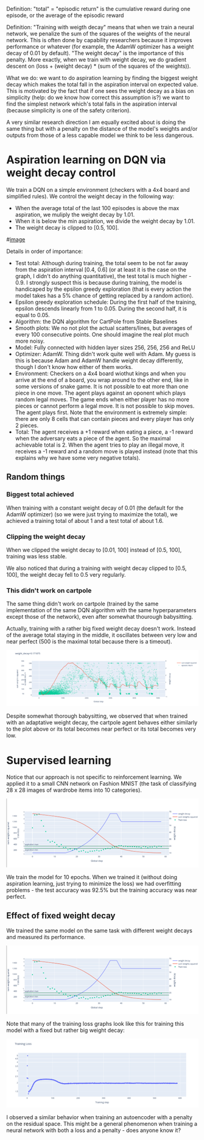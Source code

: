 Definition: "total" = "episodic return" is the cumulative reward during one episode, or the average of the episodic reward 

Definition: "Training with weigth decay" means that when we train a neural network, we penalize the sum of the squares of the weights of the neural network.
This is often done by capability researchers because it improves performance or whatever (for example, the AdamW optimizer has a weight decay of 0.01 by default).
"The weight decay" is the importance of this penalty.
More exactly, when we train with weight decay, we do gradient descent on (loss + (weight decay) * (sum of the squares of the weights)).

What we do: we want to do aspiration learning by finding the biggest weight decay which makes the total fall in the aspiration interval on expected value.
This is motivated by the fact that if one sees the weight decay as a bias on simplicity (help: do we know how correct this assumption is?) we want to find the simplest network which's total falls in the aspiration interval (because simplicity is one of the safety criterion).

A very similar research direction I am equally excited about is doing the same thing but with a penalty on the distance of the model's weights and/or outputs from those of a less capable model we think to be less dangerous.

# Aspiration learning on DQN via weight decay control

We train a DQN on a simple environment (checkers with a 4x4 board and simplified rules).
We control the weight decay in the following way:
- When the average total of the last 100 episodes is above the max aspiration, we muliply the weight decay by 1.01.
- When it is below the min aspiration, we divide the weight decay by 1.01.
- The weight decay is clipped to [0.5, 100].

#[image](images/checkers_weight_decay_scehduler.png)

Details in order of importance:
- Test total: Although during training, the total seem to be not far away from the aspiration interval [0.4, 0.6] (or at least it is the case on the graph, I didn't do anything quantitative), the test total is much higher - 0.9. I strongly suspect this is because during training, the model is handicaped by the epsilon greedy exploration (that is every action the model takes has a 5% chance of getting replaced by a random action).
- Epsilon greedy exploration schedule: During the first half of the training, epsilon descends linearly from 1 to 0.05. During the second half, it is equal to 0.05.
- Algorithm: the DQN algorithm for CartPole from Stable Baselines
- Smooth plots: We no not plot the actual scatters/lines, but averages of every 100 consecutive points. One should imagine the real plot much more noisy.
- Model: Fully connected with hidden layer sizes 256, 256, 256 and ReLU
- Optimizer: AdamW. Thing didn't work quite well with Adam. My guess is this is because Adam and AdamW handle weight decay differently, though I don't know how either of them works.
- Environment: Checkers on a 4x4 board wiothut kings and when you arrive at the end of a board, you wrap around to the other end, like in some versions of snake game. It is not possible to eat more than one piece in one move. The agent plays against an oponent which plays random legal moves. The game ends when either player has no more pieces or cannot perform a legal move. It is not possible to skip moves. The agent plays first. Note that the environment is extremely simple: there are only 8 cells that can contain pieces and every player has only 2 pieces.
- Total: The agent receives a +1 reward when eating a piece, a -1 reward when the adversary eats a piece of the agent. So the maximal achievable total is 2. When the agent tries to play an illegal move, it receives a -1 reward and a random move is played instead (note that this explains why we have some very negative totals).

## Random things

### Biggest total achieved

When training with a constant weight decay of 0.01 (the default for the AdamW optimizer) (so we were just trying to maximize the total), we achieved a training total of about 1 and a test total of about 1.6.

### Clipping the weight decay

When we clipped the weight decay to [0.01, 100] instead of [0.5, 100], training was less stable.

We also noticed that during a training with weight decay clipped to [0.5, 100], the weight decay fell to 0.5 very regularly.

### This didn't work on cartpole

The same thing didn't work on cartpole (trained by the same implementation of the same DQN algorithm with the same hyperparameters except those of the network), even after somewhat thourough babysitting.

Actually, training with a rather big fixed weight decay doesn't work.
Instead of the average total staying in the middle, it oscillates between very low and near perfect (500 is the maximal total because there is a timeout).

![image](images/cartpole_doesnt_work.png)

Despite somewhat thorough babysitting, we observed that when trained with an adaptative weight decay, the cartpole agent behaves either similarly to the plot above or its total becomes near perfect or its total becomes very low.

# Supervised learning

Notice that our approach is not specific to reinforcement learning.
We applied it to a small CNN network on Fashion MNIST (the task of classifying 28 x 28 images of wardrobe items into 10 categories).

![image](images/fashion_mnist_weight_decay_regulator.png)

We train the model for 10 epochs.
When we trained it (without doing aspiration learning, just trying to minimize the loss) we had overfitting problems - the test accuracy was 92.5% but the training accuracy was near perfect.

## Effect of fixed weight decay

We trained the same model on the same task with different weight decays and measured its performance.

![image](images/fashion_mnist_weight_decay_regulator.png)

Note that many of the training loss graphs look like this for training this model with a fixed but rather big weight decay:

![image](images/fashion_mnist_training.png)

I observed a similar behavior when training an autoencoder with a penalty on the residual space.
This might be a general phenomenon when training a neural network with both a loss and a penalty - does anyone know it?

